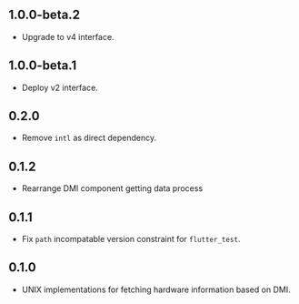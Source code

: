## 1.0.0-beta.2

* Upgrade to v4 interface.

## 1.0.0-beta.1

* Deploy v2 interface.

## 0.2.0

* Remove `intl` as direct dependency.

## 0.1.2

* Rearrange DMI component getting data process

## 0.1.1

* Fix `path` incompatable version constraint for `flutter_test`.

## 0.1.0

* UNIX implementations for fetching hardware information based on DMI.

